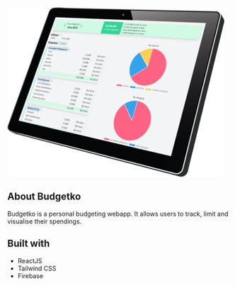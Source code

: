 <img src="https://github.com/aflorj/budgeting-app-js/blob/main/src/assets/tablet.png" width="490" height="382">

## About Budgetko
Budgetko is a personal budgeting webapp. It allows users to track, limit and visualise their spendings.

## Built with
- ReactJS
- Tailwind CSS
- Firebase